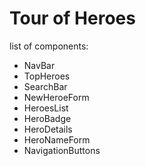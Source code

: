 # Tour of Heroes

list of components:

-   NavBar
-   TopHeroes
-   SearchBar
-   NewHeroeForm
-   HeroesList
-   HeroBadge
-   HeroDetails
-   HeroNameForm
-   NavigationButtons
